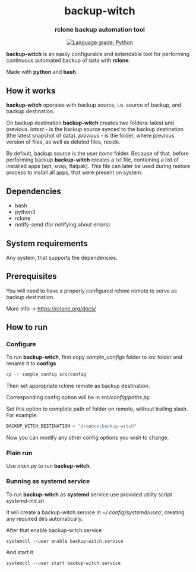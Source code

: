 <h1 align="center" style="border-bottom: none;">backup-witch</h1>
<h3 align="center">rclone backup automation tool</h3>

<p align="center">
  <a href="https://lgtm.com/projects/g/ark-key/backup-witch/context:python"><img alt="Language grade: Python" src="https://img.shields.io/lgtm/grade/python/g/ark-key/backup-witch.svg?logo=lgtm&logoWidth=18"/></a>
</p>

**backup-witch** is an easily configurable and extendable tool for performing continuous
automated backup of data with **rclone**.

Made with **python** and **bash**.

## How it works

**backup-witch** operates with backup source, i.e. source of backup, and backup destination.

On backup destination **backup-witch** creates two folders: latest and previous. _latest_ - is the backup source synced
to the backup destination (the latest snapshot of data). _previous_ - is the folder, where previous version of files, as
well as deleted files, reside.

By default, backup source is the user _home_ folder. Because of that, before performing backup **backup-witch**
creates a txt file, containing a list of installed apps (apt, snap,
flatpak). This file can later be used during restore process to install all apps, that were present on system.

## Dependencies

+ bash
+ python3
+ rclone
+ notify-send (for notifying about errors)

## System requirements

Any system, that supports the dependencies.

## Prerequisites

You will need to have a properly configured rclone remote to serve as backup destination.

More info -> https://rclone.org/docs/

## How to run

### Configure

To run **backup-witch**, first copy *sample_configs* folder to *src* folder and rename it to **configs**

```bash
cp -r sample_config src/config
```

Then set appropriate rclone remote as backup destination.

Corresponding config option will be in *src/config/paths.py*.

Set this option to complete path of folder on remote, without trailing slash. For example:

```python
BACKUP_WITCH_DESTINATION = "dropbox:backup-witch" 
```

Now you can modify any other config options you wish to change.

### Plain run

Use _main.py_ to run **backup-witch**.

### Running as systemd service

To run **backup-witch** as **systemd** service use provided utility script _systemd-init.sh_

It will create a backup-witch.service in _~/.config/systemd/user/_, creating any required dirs automatically.

After that enable backup-witch.service

```shell
systemctl --user enable backup-witch.service
```

And start it

```shell
systemctl --user start backup-witch.service
```
